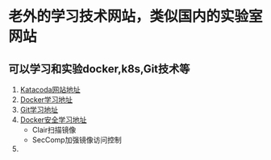 # 老外的学习技术网站，类似国内的实验室网站
## 可以学习和实验docker,k8s,Git技术等
1. [Katacoda网站地址](https://www.katacoda.com/)
2. [Docker学习地址]()
3. [Git学习地址]()
4. [Docker安全学习地址](https://www.katacoda.com/courses/docker-security)
    - Clair扫描镜像
    - SecComp加强镜像访问控制
5. 